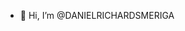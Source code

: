 - 👋 Hi, I’m @DANIELRICHARDSMERIGA

<!---
DANIELRICHARDSMERIGA/DANIELRICHARDSMERIGA is a ✨ special ✨ repository because its `README.md` (this file) appears on your GitHub profile.
You can click the Preview link to take a look at your changes.
--->

